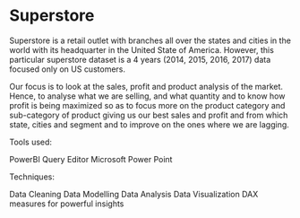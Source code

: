 # Superstore
Superstore is a retail outlet with branches all over the states and cities in the world with its headquarter in the United State of America.
However, this particular superstore dataset is a 4 years (2014, 2015, 2016, 2017) data focused only on US customers. 

Our focus is to look at the sales, profit and product analysis of the market. Hence, to analyse what we are selling, and what quantity and to know how profit is being maximized so as to focus more on the product category and sub-category of product giving us our best sales and profit and from which state, cities and segment  and to improve on the ones where we are lagging. 


Tools used:

PowerBI
Query Editor
Microsoft Power Point

Techniques:

Data Cleaning
Data Modelling
Data Analysis
Data Visualization
DAX measures for powerful insights
